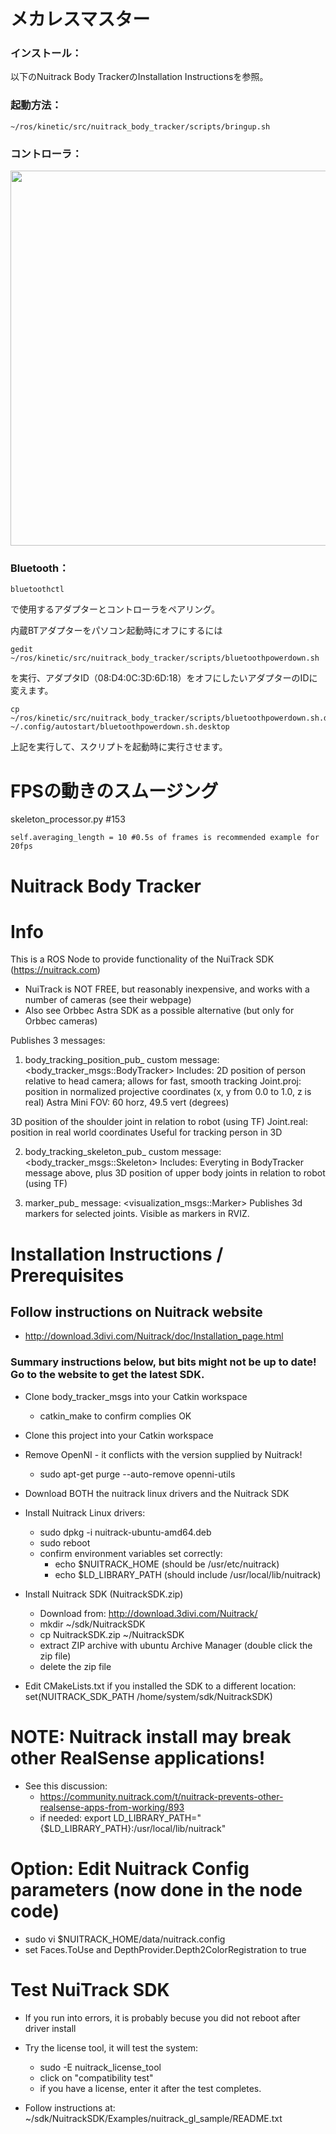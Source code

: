 # メカレスマスター
### インストール：
以下のNuitrack Body TrackerのInstallation Instructionsを参照。

### 起動方法：
```
~/ros/kinetic/src/nuitrack_body_tracker/scripts/bringup.sh
```

### コントローラ：
<img src="https://user-images.githubusercontent.com/31090954/57743704-17d4b780-7701-11e9-804a-5f8e8fe16443.png" width="600" height="600">

### Bluetooth：
```
bluetoothctl
```
で使用するアダプターとコントローラをペアリング。

内蔵BTアダプターをパソコン起動時にオフにするには
```
gedit ~/ros/kinetic/src/nuitrack_body_tracker/scripts/bluetoothpowerdown.sh
```
を実行、アダプタID（08:D4:0C:3D:6D:18）をオフにしたいアダプターのIDに変えます。
```
cp ~/ros/kinetic/src/nuitrack_body_tracker/scripts/bluetoothpowerdown.sh.desktop ~/.config/autostart/bluetoothpowerdown.sh.desktop
```
上記を実行して、スクリプトを起動時に実行させます。
# FPSの動きのスムージング   
  skeleton_processor.py #153
  ```
  self.averaging_length = 10 #0.5s of frames is recommended example for 20fps
  ```
  

# Nuitrack Body Tracker

# Info
   This is a ROS Node to provide functionality of the NuiTrack SDK (https://nuitrack.com)
   
   - NuiTrack is NOT FREE, but reasonably inexpensive, and works with a number of cameras (see their webpage)
   - Also see Orbbec Astra SDK as a possible alternative (but only for Orbbec cameras)

   Publishes 3 messages:
   
   1. body_tracking_position_pub_ custom message:  <body_tracker_msgs::BodyTracker>
   Includes:
   2D position of person relative to head camera; allows for fast, smooth tracking
     Joint.proj:  position in normalized projective coordinates
     (x, y from 0.0 to 1.0, z is real)
     Astra Mini FOV: 60 horz, 49.5 vert (degrees)

   3D position of the shoulder joint in relation to robot (using TF)
     Joint.real: position in real world coordinates
     Useful for tracking person in 3D
   
   2. body_tracking_skeleton_pub_ custom message: <body_tracker_msgs::Skeleton>
   Includes:
   Everyting in BodyTracker message above, plus 3D position of upper body 
   joints in relation to robot (using TF)

   3. marker_pub_  message: <visualization_msgs::Marker>
   Publishes 3d markers for selected joints.  Visible as markers in RVIZ.


# Installation Instructions / Prerequisites

## Follow instructions on Nuitrack website
  - http://download.3divi.com/Nuitrack/doc/Installation_page.html

### Summary instructions below, but bits might not be up to date!  Go to the website to get the latest SDK.


  - Clone body_tracker_msgs into your Catkin workspace 
    - catkin_make to confirm complies OK

  - Clone this project into your Catkin workspace
  
  - Remove OpenNI - it conflicts with the version supplied by Nuitrack!
    -   sudo apt-get purge --auto-remove openni-utils

  - Download BOTH the nuitrack linux drivers and the Nuitrack SDK

  - Install Nuitrack Linux drivers:
    -   sudo dpkg -i nuitrack-ubuntu-amd64.deb
    -   sudo reboot
    -   confirm environment variables set correctly:
        - echo $NUITRACK_HOME    (should be /usr/etc/nuitrack)
        - echo $LD_LIBRARY_PATH  (should include /usr/local/lib/nuitrack)

  - Install Nuitrack SDK (NuitrackSDK.zip)
    - Download from: http://download.3divi.com/Nuitrack/
    - mkdir ~/sdk/NuitrackSDK
    - cp NuitrackSDK.zip ~/NuitrackSDK
    - extract ZIP archive with ubuntu Archive Manager (double click the zip file)
    - delete the zip file

  - Edit CMakeLists.txt if you installed the SDK to a different location:
    set(NUITRACK_SDK_PATH /home/system/sdk/NuitrackSDK)

# NOTE: Nuitrack install may break other RealSense applications!
  - See this discussion: 
    - https://community.nuitrack.com/t/nuitrack-prevents-other-realsense-apps-from-working/893
    - if needed: export LD_LIBRARY_PATH="{$LD_LIBRARY_PATH}:/usr/local/lib/nuitrack"


# Option: Edit Nuitrack Config parameters (now done in the node code)
  - sudo vi $NUITRACK_HOME/data/nuitrack.config
  - set Faces.ToUse and DepthProvider.Depth2ColorRegistration to true

# Test NuiTrack SDK
  - If you run into errors, it is probably becuse you did not reboot after driver install

  - Try the license tool, it will test the system:
    - sudo -E nuitrack_license_tool
    - click on "compatibility test"
    - if you have a license, enter it after the test completes.

  - Follow instructions at: ~/sdk/NuitrackSDK/Examples/nuitrack_gl_sample/README.txt




